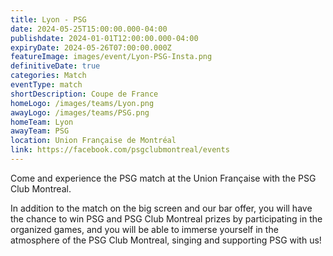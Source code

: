 ```yaml
---
title: Lyon - PSG
date: 2024-05-25T15:00:00.000-04:00
publishdate: 2024-01-01T12:00:00.000-04:00
expiryDate: 2024-05-26T07:00:00.000Z
featureImage: images/event/Lyon-PSG-Insta.png
definitiveDate: true
categories: Match
eventType: match
shortDescription: Coupe de France
homeLogo: /images/teams/Lyon.png
awayLogo: /images/teams/PSG.png
homeTeam: Lyon
awayTeam: PSG
location: Union Française de Montréal
link: https://facebook.com/psgclubmontreal/events
---
```


Come and experience the PSG match at the Union Française with the PSG Club Montreal.

In addition to the match on the big screen and our bar offer, you will have the chance to win PSG and PSG Club Montreal prizes by participating in the organized games, and you will be able to immerse yourself in the atmosphere of the PSG Club Montreal, singing and supporting PSG with us!

